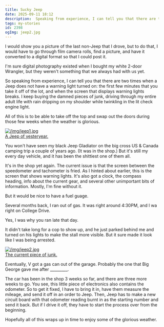 ```yaml
---
title: Sucky Jeep
date: 2025-09-11 18:12
description:  Speaking from experience, I can tell you that there are two times when a Jeep does not have a warning light turned on: the first few minutes that you take it off of the lot, and when the screen that displays warning lights breaks.
tags: my-stories
id: 2398
ogImg: jeep2.jpg
---
```


I would show you a picture of the last non-Jeep that I drove, but to do that, I would have to go through film camera rolls, find a picture, and have it converted to a digital format so that I could post it.

I'm sure digital photography existed when I bought my white 2-door Wrangler, but they weren't something that we always had with us yet.

So speaking from experience, I can tell you that there are two times when a Jeep does not have a warning light turned on: the first few minutes that you take it off of the lot, and when the screen that displays warning lights breaks. I keep buying the damned pieces of junk, driving through my entire adult life with rain dripping on my shoulder while twinkling in the lit check engine light.

All of this is to be able to take off the top and swap out the doors during those few weeks when the weather is glorious.

<a class="lightview alignright" href="/img/jeep1.jpg" data-lightview-caption="A Jeep of yesteryear." data-lightview-group="group1" ><img src="/img/jeep1.jpg" alt="/img/jeep1.jpg"><br><span class="caption">A Jeep of yesteryear.</span></a>

You won't have seen my black Jeep Gladiator on the big cross US & Canada camping trip a couple of years ago. (It was in the shop.) But it's still my every day vehicle, and it has been the shittiest one of them all.

It's in the shop yet again. The current issue is that the screen between the speedometer and tachometer is fried. As I hinted about earlier, this is the screen that shows warning lights. It's also got a clock, the compass heading, info about the current gear, and several other unimportant bits of information. Mostly, I'm fine without it.

But it would be nice to have a fuel guage.

Several months back, I ran out of gas. It was right around 4:30PM, and I wa right on College Drive.

Yes, I was why you ran late that day.

It didn't take long for a cop to show up, and he just parked behind me and turned on his lights to make the stall more visible. But it sure made it look like I was being arrested.

<a class="lightview alignright" href="/img/jeep2.jpg" data-lightview-caption="The current piece of junk." data-lightview-group="group1" ><img src="/img/jeep2.jpg" alt="/img/jeep2.jpg"><br><span class="caption">The current piece of junk.</span></a>

Eventually, V got a gas can out of the garage. Probably the one that Big George gave me after _________.

The car has been in the shop 3 weeks so far, and there are three more weeks to go. You see, this little piece of electronics also contains the odometer. So to get it fixed, I have to bring it in, have them measure the mileage, and send it off in an order to Jeep. Then, Jeep has to make a new circuit board with that odometer reading burnt in as the starting number and send it back. But if I drive it off, they have to start the process over from the beginning.

Hopefully all of this wraps up in time to enjoy some of the glorious weather.